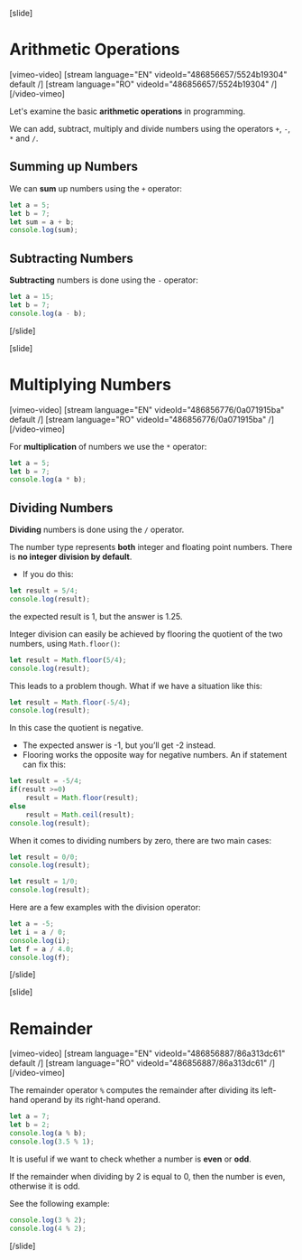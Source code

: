 
[slide]
# Arithmetic Operations

[vimeo-video]
[stream language="EN" videoId="486856657/5524b19304" default /]
[stream language="RO" videoId="486856657/5524b19304"  /]
[/video-vimeo]

Let's examine the basic **arithmetic operations** in programming. 

We can add, subtract, multiply and divide numbers using the operators `+`, `-`, `*` and `/`.

## Summing up Numbers
We can **sum** up numbers using the `+` operator:
```js live
let a = 5;
let b = 7;
let sum = a + b;
console.log(sum);
```

## Subtracting Numbers
**Subtracting** numbers is done using the `-` operator:
```js live
let a = 15;
let b = 7;
console.log(a - b);
```

[/slide]

[slide]
# Multiplying Numbers

[vimeo-video]
[stream language="EN" videoId="486856776/0a071915ba" default /]
[stream language="RO" videoId="486856776/0a071915ba"  /]
[/video-vimeo]

For **multiplication** of numbers we use the `*` operator:
```js live
let a = 5;
let b = 7;
console.log(a * b);
```

## Dividing Numbers
**Dividing** numbers is done using the `/` operator.

The number type represents **both** integer and floating point numbers. There is **no integer division by default**.
* If you do this: 
```js live
let result = 5/4;
console.log(result);
```
the expected result is 1, but the answer is 1.25.

Integer division can easily be achieved by flooring the quotient of the two numbers, using `Math.floor()`:
```js live
let result = Math.floor(5/4);
console.log(result);
```
This leads to a problem though. What if we have a situation like this: 
```js live
let result = Math.floor(-5/4);
console.log(result);
```
In this case the quotient is negative. 
* The expected answer is -1, but you’ll get -2 instead. 
* Flooring works the opposite way for negative numbers. An if statement can fix this:
```js live
let result = -5/4;
if(result >=0)
    result = Math.floor(result);
else
    result = Math.ceil(result);
console.log(result);
```
When it comes to dividing numbers by zero, there are two main cases:
```js live
let result = 0/0;
console.log(result);
```
```js live
let result = 1/0;
console.log(result);
```

Here are a few examples with the division operator:
```js live
let a = -5;
let i = a / 0;
console.log(i);
let f = a / 4.0;
console.log(f);
```
[/slide]

[slide]
# Remainder

[vimeo-video]
[stream language="EN" videoId="486856887/86a313dc61" default /]
[stream language="RO" videoId="486856887/86a313dc61"  /]
[/video-vimeo]

The remainder operator `%` computes the remainder after dividing its left-hand operand by its right-hand operand.
```js live
let a = 7;
let b = 2;
console.log(a % b);
console.log(3.5 % 1);
```
It is useful if we want to check whether a number is **even** or **odd**.

If the remainder when dividing by 2 is equal to 0, then the number is even, otherwise it is odd.

See the following example: 
```js live
console.log(3 % 2);
console.log(4 % 2);
```
[/slide]